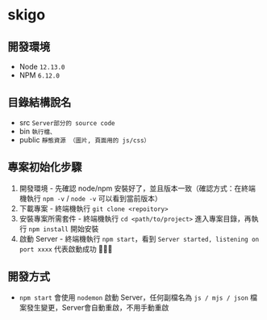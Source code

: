 # skigo

## 開發環境
* Node `12.13.0`
* NPM  `6.12.0`

## 目錄結構說名
- src `Server部分的 source code`
- bin `執行檔、`
- public `靜態資源 （圖片, 頁面用的 js/css）`

## 專案初始化步驟
1. 開發環境 - 先確認 node/npm 安裝好了，並且版本一致（確認方式：在終端機執行 `npm -v` / `node -v` 可以看到當前版本）
2. 下載專案 - 終端機執行 `git clone <repoitory>`
3. 安裝專案所需套件 - 終端機執行 `cd <path/to/project>` 進入專案目錄，再執行 `npm install` 開始安裝
4. 啟動 Server - 終端機執行 `npm start`，看到 `Server started, listening on port xxxx` 代表啟動成功 :tada::tada::tada:

## 開發方式
- `npm start` 會使用 `nodemon` 啟動 Server，任何副檔名為 `js / mjs / json` 檔案發生變更，Server會自動重啟，不用手動重啟
